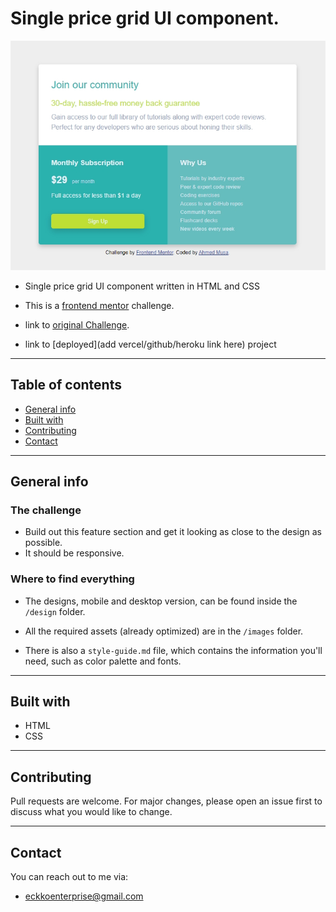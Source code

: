 # Single price grid UI component.

![screenchot](./readme_assets/screenshot.png)


- Single price grid  UI component written in HTML and CSS
- This is a [frontend mentor](https://www.frontendmentor.io/) challenge.
- link to [original Challenge](https://www.frontendmentor.io/challenges/single-price-grid-component-5ce41129d0ff452fec5abbbc).

- link to [deployed](add vercel/github/heroku link here) project


---

## Table of contents

- [General info](#general-info)
- [Built with](#built-with)
- [Contributing](#Contributing)
- [Contact](#contact)

---

## General info

### The challenge

- Build out this feature section and get it looking as close to the design as possible.
- It should be responsive.

### Where to find everything

- The designs, mobile and desktop version, can be found inside the `/design` folder.

- All the required assets (already optimized) are in the `/images` folder.

- There is also a `style-guide.md` file, which contains the information you'll need, such as color palette and fonts.

---

## Built with

- HTML
- CSS

---

## Contributing

Pull requests are welcome. For major changes, please open an issue first to discuss what you would like to change.


---

## Contact

You can reach out to me via:

- eckkoenterprise@gmail.com
